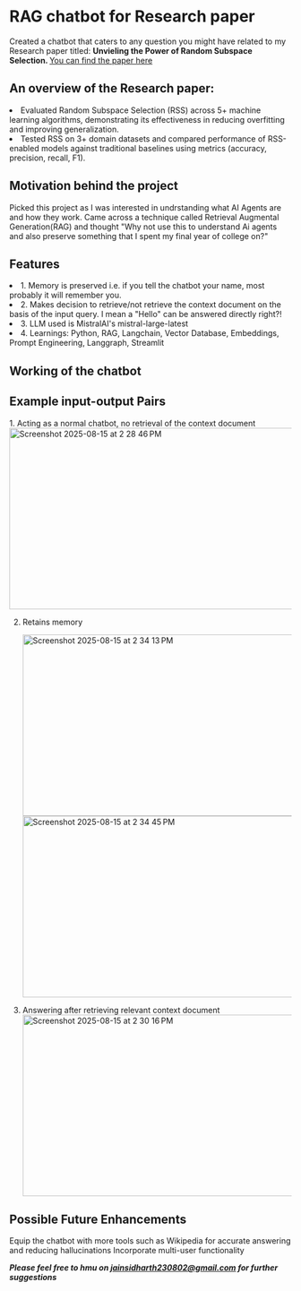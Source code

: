 <h1> RAG chatbot for Research paper</h1>
<p> Created a chatbot that caters to any question you might have related to my Research paper titled: <b>Unvieling the Power of Random Subspace Selection. </b>
<a href="https://drive.google.com/file/d/1L2XxzICznYL1R9UGIqXESjv033dJ1aqL/view?usp=sharing">You can find the paper here </a> </p>

<h2>An overview of the Research paper:</h2>
<li>Evaluated Random Subspace Selection (RSS) across 5+ machine learning algorithms, demonstrating its
effectiveness in reducing overfitting and improving generalization.</li>
<li>Tested RSS on 3+ domain datasets and compared performance of RSS-enabled models against traditional
baselines using metrics (accuracy, precision, recall, F1).</li>
</p>

<h2> Motivation behind the project</h2>
<p> Picked this project as I was interested in undrstanding what AI Agents are and how they work. Came across a technique called Retrieval Augmental Generation(RAG) and thought "Why not use this to understand Ai agents and also preserve something that I spent my final year of college on?" </p>

<h2> Features</h2>
<li>1. Memory is preserved i.e. if you tell the chatbot your name, most probably it will remember you.</li>
<li>2. Makes decision to retrieve/not retrieve the context document on the basis of the input query. I mean a "Hello" can be answered directly right?!</li>
<li>3. LLM used is MistralAI's mistral-large-latest</li>
<li>4. Learnings: Python, RAG, Langchain, Vector Database, Embeddings, Prompt Engineering, Langgraph, Streamlit

<h2> Working of the chatbot </h2>




<h2>Example input-output Pairs</h2>
1. Acting as a normal chatbot, no retrieval of the context document
   <img width="717" height="324" alt="Screenshot 2025-08-15 at 2 28 46 PM" src="https://github.com/user-attachments/assets/d4b0b85e-9b4d-4b95-bc3f-34096e29b0a1" />


2. Retains memory

    <img width="717" height="324" alt="Screenshot 2025-08-15 at 2 34 13 PM" src="https://github.com/user-attachments/assets/f65b2fc1-acc5-458a-8795-47ab35e3c4aa" />
   <img width="717" height="324" alt="Screenshot 2025-08-15 at 2 34 45 PM" src="https://github.com/user-attachments/assets/7445b0a6-7969-47df-8a97-9dee0bf0048b" />

4. Answering after retrieving relevant context document
   <img width="717" height="324" alt="Screenshot 2025-08-15 at 2 30 16 PM" src="https://github.com/user-attachments/assets/40dd71aa-61ef-4f88-99ec-f50c864ed354" />









<h2>Possible Future Enhancements</h2>
<l1> Equip the chatbot with more tools such as Wikipedia for accurate answering and reducing hallucinations</l1>
<l1> Incorporate multi-user functionality</l1>


<b><i> Please feel free to hmu on jainsidharth230802@gmail.com for further suggestions </i></b>
